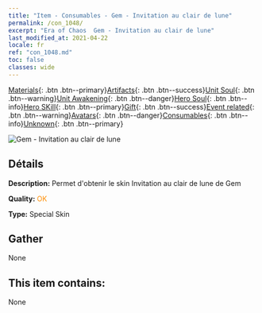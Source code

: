 ```yaml
---
title: "Item - Consumables - Gem - Invitation au clair de lune"
permalink: /con_1048/
excerpt: "Era of Chaos  Gem - Invitation au clair de lune"
last_modified_at: 2021-04-22
locale: fr
ref: "con_1048.md"
toc: false
classes: wide
---
```

 [Materials](/ItemsFR/){: .btn .btn--primary}[Artifacts](/ItemsFR/Artifacts/){: .btn .btn--success}[Unit Soul](/ItemsFR/UnitSoul/){: .btn .btn--warning}[Unit Awakening](/ItemsFR/UnitAwakening/){: .btn .btn--danger}[Hero Soul](/ItemsFR/HeroSoul/){: .btn .btn--info}[Hero SKill](/ItemsFR/HeroSkill/){: .btn .btn--primary}[Gift](/ItemsFR/Gift/){: .btn .btn--success}[Event related](/ItemsFR/Events/){: .btn .btn--warning}[Avatars](/ItemsFR/Avatars/){: .btn .btn--danger}[Consumables](/ItemsFR/Consumables/){: .btn .btn--info}[Unknown](/ItemsFR/Unknown/){: .btn .btn--primary}

 ![Gem - Invitation au clair de lune](/images/h/h_Gem7.jpg)

## Détails
 **Description:** Permet d'obtenir le skin Invitation au clair de lune de Gem

 **Quality:** <span style="color: #FF8C00">OK</span>

 **Type:** Special Skin

## Gather

  None

## This item contains:

  None

